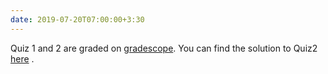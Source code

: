 ```yaml
---
date: 2019-07-20T07:00:00+3:30
---
```

Quiz 1 and 2 are graded on <a href="https://www.gradescope.com/">gradescope</a>. You can find the solution to Quiz2 [here](static_files/quizes/Quiz2-Solution.pdf) .